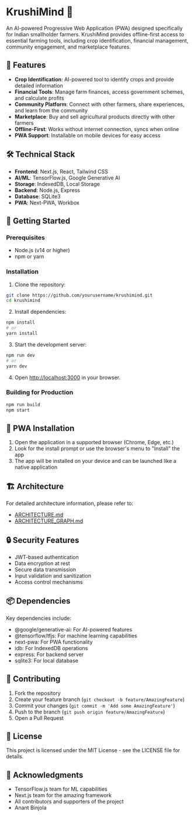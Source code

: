 # KrushiMind 🌾

An AI-powered Progressive Web Application (PWA) designed specifically for Indian smallholder farmers. KrushiMind provides offline-first access to essential farming tools, including crop identification, financial management, community engagement, and marketplace features.

## 🌟 Features

- **Crop Identification**: AI-powered tool to identify crops and provide detailed information
- **Financial Tools**: Manage farm finances, access government schemes, and calculate profits
- **Community Platform**: Connect with other farmers, share experiences, and learn from the community
- **Marketplace**: Buy and sell agricultural products directly with other farmers
- **Offline-First**: Works without internet connection, syncs when online
- **PWA Support**: Installable on mobile devices for easy access

## 🛠️ Technical Stack

- **Frontend**: Next.js, React, Tailwind CSS
- **AI/ML**: TensorFlow.js, Google Generative AI
- **Storage**: IndexedDB, Local Storage
- **Backend**: Node.js, Express
- **Database**: SQLite3
- **PWA**: Next-PWA, Workbox

## 🚀 Getting Started

### Prerequisites

- Node.js (v14 or higher)
- npm or yarn

### Installation

1. Clone the repository:
```bash
git clone https://github.com/yourusername/krushimind.git
cd krushimind
```

2. Install dependencies:
```bash
npm install
# or
yarn install
```

3. Start the development server:
```bash
npm run dev
# or
yarn dev
```

4. Open [http://localhost:3000](http://localhost:3000) in your browser.

### Building for Production

```bash
npm run build
npm start
```

## 📱 PWA Installation

1. Open the application in a supported browser (Chrome, Edge, etc.)
2. Look for the install prompt or use the browser's menu to "Install" the app
3. The app will be installed on your device and can be launched like a native application

## 🏗️ Architecture

For detailed architecture information, please refer to:
- [ARCHITECTURE.md](ARCHITECTURE.md)
- [ARCHITECTURE_GRAPH.md](ARCHITECTURE_GRAPH.md)

## 🔒 Security Features

- JWT-based authentication
- Data encryption at rest
- Secure data transmission
- Input validation and sanitization
- Access control mechanisms

## 📦 Dependencies

Key dependencies include:
- @google/generative-ai: For AI-powered features
- @tensorflow/tfjs: For machine learning capabilities
- next-pwa: For PWA functionality
- idb: For IndexedDB operations
- express: For backend server
- sqlite3: For local database

## 🤝 Contributing

1. Fork the repository
2. Create your feature branch (`git checkout -b feature/AmazingFeature`)
3. Commit your changes (`git commit -m 'Add some AmazingFeature'`)
4. Push to the branch (`git push origin feature/AmazingFeature`)
5. Open a Pull Request

## 📄 License

This project is licensed under the MIT License - see the LICENSE file for details.

## 🙏 Acknowledgments

- TensorFlow.js team for ML capabilities
- Next.js team for the amazing framework
- All contributors and supporters of the project
- Anant Binjola